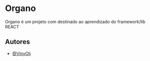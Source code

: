
# Organo

Organo é um projeto com destinado ao aprendizado do framework/lib REACT


## Autores

- [@VinyOli](https://www.github.com/VinyOli)

